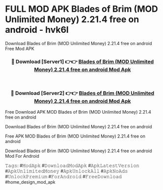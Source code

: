 # FULL MOD APK Blades of Brim (MOD Unlimited Money) 2.21.4 free on android - hvk6l
Download Blades of Brim (MOD Unlimited Money) 2.21.4 free on android Free Mod APK

<div align="center">
<h3>🔴 Download [Server1] 👉👉 <a href="https://apk-comot.site?title=Blades_of_Brim_(MOD_Unlimited_Money)_2.21.4_free_on_android">Blades of Brim (MOD Unlimited Money) 2.21.4 free on android Mod Apk</a></h3><br>

<h3>🔴 Download [Server2] 👉👉 <a href="https://apk-comot.site?title=Blades_of_Brim_(MOD_Unlimited_Money)_2.21.4_free_on_android">Blades of Brim (MOD Unlimited Money) 2.21.4 free on android Mod Apk</a></h3>
</div>


Free Download APK MOD Blades of Brim (MOD Unlimited Money) 2.21.4 free on android

Download Blades of Brim (MOD Unlimited Money) 2.21.4 free on android 

Free APK MOD Blades of Brim (MOD Unlimited Money) 2.21.4 free on android 

Download Blades of Brim (MOD Unlimited Money) 2.21.4 free on android Mod For Android

𝚃𝚊𝚐𝚜: #𝙼𝚘𝚍𝙰𝚙𝚔 #𝙳𝚘𝚠𝚗𝚕𝚘𝚊𝚍𝙼𝚘𝚍𝙰𝚙𝚔 #𝙰𝚙𝚔𝙻𝚊𝚝𝚎𝚜𝚝𝚅𝚎𝚛𝚜𝚒𝚘𝚗 #𝙰𝚙𝚔𝚄𝚗𝚕𝚒𝚖𝚒𝚝𝚎𝚍𝙼𝚘𝚗𝚎𝚢 #𝙰𝚙𝚔𝚄𝚗𝚕𝚘𝚌𝚔𝙰𝚕𝚕 #𝙰𝚙𝚔𝙽𝚘𝙰𝚍𝚜 #𝚄𝚗𝚕𝚘𝚌𝚔𝙿𝚛𝚎𝚖𝚒𝚞𝚖 #𝙵𝚘𝚛𝙰𝚗𝚍𝚛𝚘𝚒𝚍 #𝙵𝚛𝚎𝚎𝙳𝚘𝚠𝚗𝚕𝚘𝚊𝚍 #home_design_mod_apk